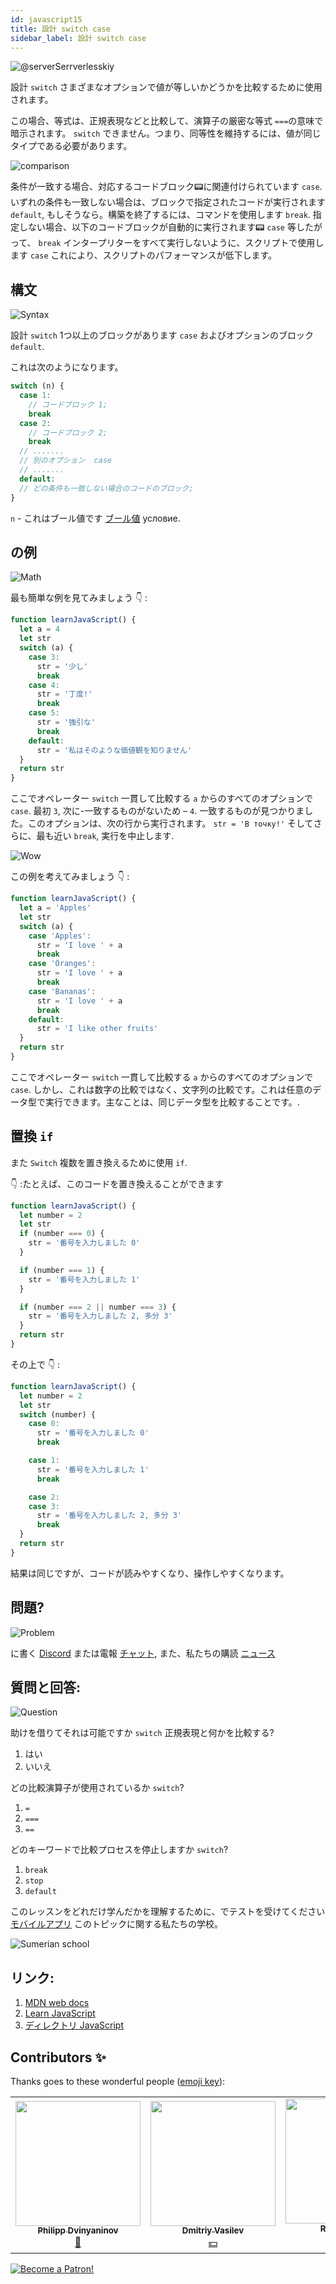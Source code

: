 ```yaml
---
id: javascript15
title: 設計 switch case
sidebar_label: 設計 switch case
---
```


![@serverSerrverlesskiy](/img/javascript/headers/14.jpg)

設計 `switch` さまざまなオプションで値が等しいかどうかを比較するために使用されます。

この場合、等式は、正規表現などと比較して、演算子の厳密な等式 `===`の意味で暗示されます。 `switch` できません。つまり、同等性を維持するには、値が同じタイプである必要があります。

![comparison](https://media.giphy.com/media/icJA0VF7ntoEL18Jez/giphy.gif)

条件が一致する場合、対応するコードブロック📟に関連付けられています `case`. いずれの条件も一致しない場合は、ブロックで指定されたコードが実行されます `default`, もしそうなら。構築を終了するには、コマンドを使用します `break`. 指定しない場合、以下のコードブロックが自動的に実行されます📟 `case` 等したがって、 `break` インタープリターをすべて実行しないように、スクリプトで使用します `case` これにより、スクリプトのパフォーマンスが低下します。

## 構文

![Syntax](https://media.giphy.com/media/yR4xZagT71AAM/giphy.gif)

設計 `switch` 1つ以上のブロックがあります `case` およびオプションのブロック `default`.

これは次のようになります。

```jsx
switch (n) {
  case 1:
    // コードブロック 1;
    break
  case 2:
    // コードブロック 2;
    break
  // .......
  // 別のオプション  case
  // .......
  default:
  // どの条件も一致しない場合のコードのブロック;
}
```

`n` - これはブール値です [ブール値](https://react-native-village.github.io/docs/javascript08) условие.

## の例

![Math](https://media.giphy.com/media/xT1Ra5h24Eliux3UVq/giphy.gif)

最も簡単な例を見てみましょう 👇 :

```jsx live
function learnJavaScript() {
  let a = 4
  let str
  switch (a) {
    case 3:
      str = '少し'
      break
    case 4:
      str = '丁度!'
      break
    case 5:
      str = '強引な'
      break
    default:
      str = '私はそのような価値観を知りません'
  }
  return str
}
```

ここでオペレーター `switch` 一貫して比較する `a` からのすべてのオプションで `case`.
最初 `3`, 次に-一致するものがないため – `4`. 一致するものが見つかりました。このオプションは、次の行から実行されます。 `str = 'В точку!'` そしてさらに、最も近い `break`, 実行を中止します.

![Wow](https://media.giphy.com/media/3oriO13KTkzPwTykp2/giphy.gif)

この例を考えてみましょう 👇 :

```jsx live
function learnJavaScript() {
  let a = 'Apples'
  let str
  switch (a) {
    case 'Apples':
      str = 'I love ' + a
      break
    case 'Oranges':
      str = 'I love ' + a
      break
    case 'Bananas':
      str = 'I love ' + a
      break
    default:
      str = 'I like other fruits'
  }
  return str
}
```

ここでオペレーター `switch` 一貫して比較する `a` からのすべてのオプションで `case`. しかし、これは数字の比較ではなく、文字列の比較です。これは任意のデータ型で実行できます。主なことは、同じデータ型を比較す​​ることです。.

## 置換 `if`

また `Switch` 複数を置き換えるために使用 `if`.

 👇 :たとえば、このコードを置き換えることができます

```jsx live
function learnJavaScript() {
  let number = 2
  let str
  if (number === 0) {
    str = '番号を入力しました 0'
  }

  if (number === 1) {
    str = '番号を入力しました 1'
  }

  if (number === 2 || number === 3) {
    str = '番号を入力しました 2, 多分 3'
  }
  return str
}
```

その上で 👇 :

```jsx live
function learnJavaScript() {
  let number = 2
  let str
  switch (number) {
    case 0:
      str = '番号を入力しました 0'
      break

    case 1:
      str = '番号を入力しました 1'
      break

    case 2:
    case 3:
      str = '番号を入力しました 2, 多分 3'
      break
  }
  return str
}
```

結果は同じですが、コードが読みやすくなり、操作しやすくなります。

## 問題?

![Problem](https://media.giphy.com/media/xTiTnGeUsWOEwsGoG4/giphy.gif)

に書く [Discord](https://discord.gg/6GDAfXn) または電報 [チャット](https://t.me/jscampapp), また、私たちの購読 [ニュース](https://t.me/javascriptapp)

## 質問と回答:

![Question](https://media.giphy.com/media/l0HlRnAWXxn0MhKLK/giphy.gif)

助けを借りてそれは可能ですか `switch` 正規表現と何かを比較する?

1. はい
2. いいえ

どの比較演算子が使用されているか `switch`?

1. `=`
2. `===`
3. `==`

どのキーワードで比較プロセスを停止しますか `switch`?

1. `break`
2. `stop`
3. `default`

このレッスンをどれだけ学んだかを理解するために、でテストを受けてください [モバイルアプリ](http://onelink.to/njhc95) このトピックに関する私たちの学校。

![Sumerian school](/img/app.jpg)

## リンク:

1.  [MDN web docs](https://developer.mozilla.org/ru/docs/Web/JavaScript/Reference/Statements/switch)
2.  [Learn JavaScript](https://learn.javascript.ru/switch)
3.  [ディレクトリ JavaScript](https://javascript.ru/switch)

## Contributors ✨

Thanks goes to these wonderful people ([emoji key](https://allcontributors.org/docs/en/emoji-key)):

<!-- ALL-CONTRIBUTORS-LIST:START - Do not remove or modify this section -->
<!-- prettier-ignore-start -->
<!-- markdownlint-disable -->
<table>
  <tr>
    <td align="center"><a href="https://github.com/FELiX-RN"><img src="https://avatars0.githubusercontent.com/u/72006627?v=4?s=200" width="200px;" alt=""/><br /><sub><b>Philipp Dvinyaninov</b></sub></a><br /><a href="https://github.com/gHashTag/react-native-village/commits?author=FELiX-RN" title="Documentation">📖</a></td>
    <td align="center"><a href="https://fullstackserverless.github.io/"><img src="https://avatars0.githubusercontent.com/u/6774813?v=4?s=200" width="200px;" alt=""/><br /><sub><b>Dmitriy Vasilev</b></sub></a><br /><a href="#financial-gHashTag" title="Financial">💵</a></td>
    <td align="center"><a href="https://github.com/Resoner2005"><img src="https://avatars1.githubusercontent.com/u/75675814?v=4?s=200" width="200px;" alt=""/><br /><sub><b>Resoner2005</b></sub></a><br /><a href="https://github.com/gHashTag/react-native-village/issues?q=author%3AResoner2005" title="Bug reports">🐛 🎨 🖋</a></td>
    <td align="center"><a href="https://github.com/Navernoss"><img src="https://avatars0.githubusercontent.com/u/75784137?v=4?s=200" width="200px;" alt=""/><br /><sub><b>Navernoss</b></sub></a><br /><a href="#content-Navernoss" title="Content">🖋 🐛 🎨 </a></td>
  </tr>
  
</table>

<!-- markdownlint-restore -->
<!-- prettier-ignore-end -->

<!-- ALL-CONTRIBUTORS-LIST:END -->

[![Become a Patron!](/img/logo/patreon.jpg)](https://www.patreon.com/bePatron?u=31769291)
